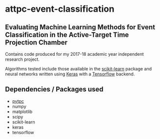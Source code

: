 # attpc-event-classification


## Evaluating Machine Learning Methods for Event Classification in the Active-Target Time Projection Chamber
Contains code produced for my 2017-18 academic year independent research project.


Algorithms tested include those available in the [scikit-learn](http://scikit-learn.org/stable/) package and neural
networks written using [Keras](https://keras.io/) with a [Tensorflow](https://www.tensorflow.org/) backend.

## Dependencies / Packages used
* [pytpc](https://github.com/ATTPC/pytpc)
* numpy
* matplotlib
* scipy
* scikit-learn
* keras
* tensorflow
